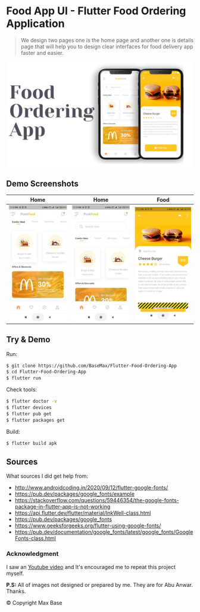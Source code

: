 # Food App UI - Flutter Food Ordering Application

> We design two pages one is the home page and another one is details page that will help you to design clear interfaces for food delivery app faster and easier.

![Flutter Food Ordering Application](demo.png)

## Demo Screenshots

| Home | Home | Food |
| :---: | :---: | :---: |
| ![Flutter Food Ordering](demo-1.jpg) | ![Flutter Food Ordering](demo-2.jpg) | ![Flutter Food Ordering](demo-3.jpg) | 

## Try & Demo

Run:

```bash
$ git clone https://github.com/BaseMax/Flutter-Food-Ordering-App
$ cd Flutter-Food-Ordering-App
$ flutter run
```

Check tools:

```bash
$ flutter doctor -v
$ flutter devices
$ flutter pub get
$ flutter packages get
```

Build:

```bash
$ flutter build apk
```

## Sources

What sources I did get help from:

- http://www.androidcoding.in/2020/09/12/flutter-google-fonts/
- https://pub.dev/packages/google_fonts/example
- https://stackoverflow.com/questions/59446354/the-google-fonts-package-in-flutter-app-is-not-working
- https://api.flutter.dev/flutter/material/InkWell-class.html
- https://pub.dev/packages/google_fonts
- https://www.geeksforgeeks.org/flutter-using-google-fonts/
- https://pub.dev/documentation/google_fonts/latest/google_fonts/GoogleFonts-class.html

### Acknowledgment

I saw an [Youtube video](https://www.youtube.com/watch?v=F0ujC60wHwc) and It's encouraged me to repeat this project myself.

**P.S:** All of images not designed or prepared by me. They are for Abu Anwar. Thanks.

© Copyright Max Base
